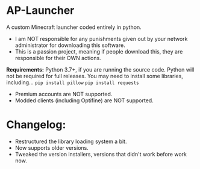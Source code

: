 # AP-Launcher
A custom Minecraft launcher coded entirely in python. 

* I am NOT responsible for any punishments given out by your network administrator for downloading this software.
* This is a passion project, meaning if people download this, they are responsible for their OWN actions.

**Requirements:**
Python 3.7+, if you are running the source code. Python will not be required for full releases.
You may need to install some libraries, including...
`pip install pillow`
`pip install requests`

* Premium accounts are NOT supported.
* Modded clients (including Optifine) are NOT supported.

# Changelog:
* Restructured the library loading system a bit.
* Now supports older versions.
* Tweaked the version installers, versions that didn't work before work now.
